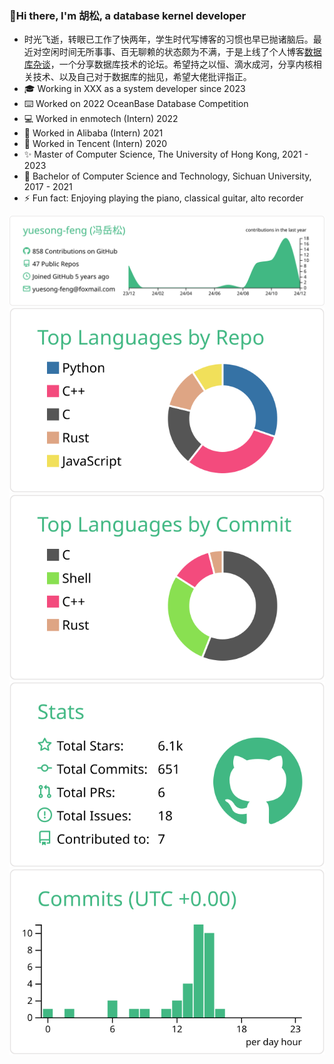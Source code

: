 ### 👋Hi there, I'm 胡松, a database kernel developer

- 时光飞逝，转眼已工作了快两年，学生时代写博客的习惯也早已抛诸脑后。最近对空闲时间无所事事、百无聊赖的状态颇为不满，于是上线了个人博客[数据库杂谈](https://yuesong-feng.github.io)，一个分享数据库技术的论坛。希望持之以恒、滴水成河，分享内核相关技术、以及自己对于数据库的拙见，希望大佬批评指正。
- 🎓 Working in XXX as a system developer since 2023
- ⌨️ Worked on 2022 OceanBase Database Competition
- 💻 Worked in enmotech (Intern) 2022
- 🔭 Worked in Alibaba (Intern) 2021
- 🌱 Worked in Tencent (Intern) 2020
- ✨ Master of Computer Science, The University of Hong Kong, 2021 - 2023
- 👯 Bachelor of Computer Science and Technology, Sichuan University, 2017 - 2021
- ⚡ Fun fact: Enjoying playing the piano, classical guitar, alto recorder

[![](https://raw.githubusercontent.com/yuesong-feng/yuesong-feng/master/profile-summary-card-output/vue/0-profile-details.svg)](https://github.com/yuesong-feng/github-profile-summary-cards)
[![](https://raw.githubusercontent.com/yuesong-feng/yuesong-feng/master/profile-summary-card-output/vue/1-repos-per-language.svg)](https://github.com/yuesong-feng/github-profile-summary-cards) [![](https://raw.githubusercontent.com/yuesong-feng/yuesong-feng/master/profile-summary-card-output/vue/2-most-commit-language.svg)](https://github.com/yuesong-feng/github-profile-summary-cards)
[![](https://raw.githubusercontent.com/yuesong-feng/yuesong-feng/master/profile-summary-card-output/vue/3-stats.svg)](https://github.com/yuesong-feng/github-profile-summary-cards) [![](https://raw.githubusercontent.com/yuesong-feng/yuesong-feng/master/profile-summary-card-output/vue/4-productive-time.svg)](https://github.com/yuesong-feng/github-profile-summary-cards)
